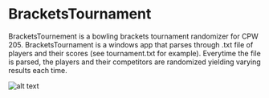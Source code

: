# BracketsTournament
BracketsTournement is a bowling brackets tournament randomizer for CPW 205. BracketsTournament is a windows app that parses through .txt file of players 
and their scores (see tournament.txt for example). Everytime the file is parsed, the players and their competitors are randomized yielding
varying results each time.

![alt text](http://drive.google.com/uc?export=view&id=118sXMGdmcNRLWykf7TY0tfHBP_FtEl8Z)
